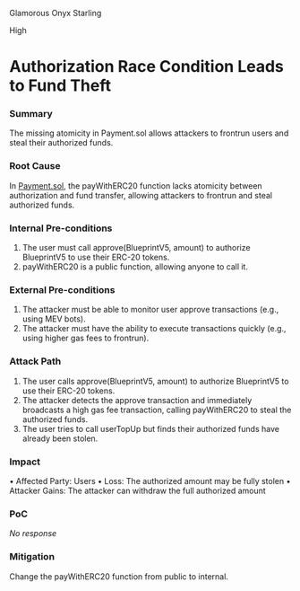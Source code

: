 Glamorous Onyx Starling

High

# Authorization Race Condition Leads to Fund Theft

### Summary

The missing atomicity in Payment.sol allows attackers to frontrun users and steal their authorized funds.

### Root Cause

In [Payment.sol](https://github.com/sherlock-audit/2025-03-crestal-network/blob/27a3c28155702b3a68f29347efedffb048010e33/crestal-omni-contracts/src/Payment.sol#L25-L32), the payWithERC20 function lacks atomicity between authorization and fund transfer, allowing attackers to frontrun and steal authorized funds.

### Internal Pre-conditions

1.	The user must call approve(BlueprintV5, amount) to authorize BlueprintV5 to use their ERC-20 tokens.
2.	payWithERC20 is a public function, allowing anyone to call it.

### External Pre-conditions

1.	The attacker must be able to monitor user approve transactions (e.g., using MEV bots).
2.	The attacker must have the ability to execute transactions quickly (e.g., using higher gas fees to frontrun).

### Attack Path

1.	The user calls approve(BlueprintV5, amount) to authorize BlueprintV5 to use their ERC-20 tokens.
2.	The attacker detects the approve transaction and immediately broadcasts a high gas fee transaction, calling payWithERC20 to steal the authorized funds.
3.	The user tries to call userTopUp but finds their authorized funds have already been stolen.

### Impact

•	Affected Party: Users
•	Loss: The authorized amount may be fully stolen
•	Attacker Gains: The attacker can withdraw the full authorized amount

### PoC

_No response_

### Mitigation

Change the payWithERC20 function from public to internal.